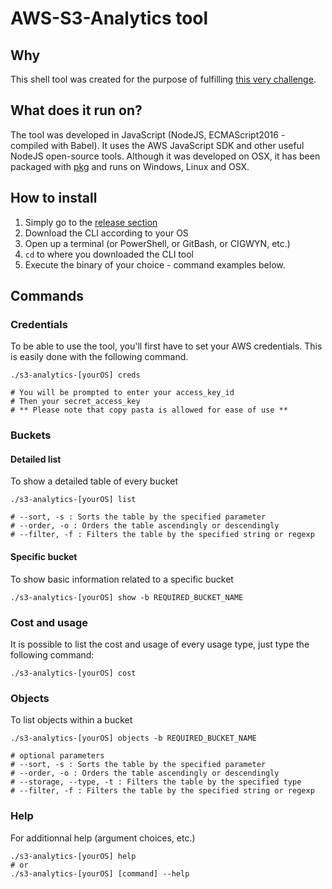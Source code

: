 # AWS-S3-Analytics tool
## Why
This shell tool was created for the purpose of fulfilling [this very challenge](https://github.com/coveo/devops-coding-challenge).

## What does it run on?
The tool was developed in JavaScript (NodeJS, ECMAScript2016 - compiled with Babel). It uses the AWS JavaScript SDK and other useful NodeJS open-source tools. Although it was developed on OSX, it has been packaged with [pkg](https://www.npmjs.com/package/pkg) and runs on Windows, Linux and OSX.

## How to install
1. Simply go to the [release section](https://github.com/delirius325/aws-s3-analytics/releases)
2. Download the CLI according to your OS 
3. Open up a terminal (or PowerShell, or GitBash, or CIGWYN, etc.) 
4. ```cd``` to where you downloaded the CLI tool
5. Execute the binary of your choice - command examples below.

## Commands
### Credentials
To be able to use the tool, you'll first have to set your AWS credentials. This is easily done with the following command.
```shell
./s3-analytics-[yourOS] creds

# You will be prompted to enter your access_key_id
# Then your secret_access_key
# ** Please note that copy pasta is allowed for ease of use **
```
### Buckets
#### Detailed list
To show a detailed table of every bucket
```shell
./s3-analytics-[yourOS] list

# --sort, -s : Sorts the table by the specified parameter
# --order, -o : Orders the table ascendingly or descendingly
# --filter, -f : Filters the table by the specified string or regexp

```
#### Specific bucket
To show basic information related to a specific bucket
```shell
./s3-analytics-[yourOS] show -b REQUIRED_BUCKET_NAME
```
### Cost and usage
It is possible to list the cost and usage of every usage type, just type the following command:
```shell
./s3-analytics-[yourOS] cost
```
### Objects
To list objects within a bucket
```shell
./s3-analytics-[yourOS] objects -b REQUIRED_BUCKET_NAME 

# optional parameters
# --sort, -s : Sorts the table by the specified parameter
# --order, -o : Orders the table ascendingly or descendingly
# --storage, --type, -t : Filters the table by the specified type
# --filter, -f : Filters the table by the specified string or regexp
```
### Help
For additionnal help (argument choices, etc.)
```shell
./s3-analytics-[yourOS] help
# or
./s3-analytics-[yourOS] [command] --help
```